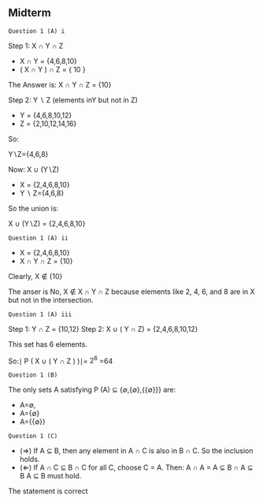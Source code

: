 ## Midterm

`Question 1 (A) i`

Step 1: X ∩ Y ∩ Z

- X ∩ Y = {4,6,8,10}
- ( X ∩ Y ) ∩ Z = { 10 }

The Answer is: X ∩ Y ∩ Z = {10}

Step 2: Y ∖ Z (elements inY but not in Z)

- Y = {4,6,8,10,12}
- Z = {2,10,12,14,16}

So:

Y∖Z={4,6,8}

Now: X ∪ (Y∖Z)

- X = {2,4,6,8,10}
- Y ∖ Z={4,6,8}

So the union is:

X ∪ (Y∖Z) = {2,4,6,8,10}

`Question 1 (A) ii`

- X = {2,4,6,8,10}
- X ∩ Y ∩ Z = {10}

Clearly, X ∉ {10}

The anser is No, X ∉ X ∩ Y ∩ Z because elements like 2, 4, 6, and 8 are in X but not in the intersection.

`Question 1 (A) iii`

Step 1: Y ∩ Z = {10,12}
Step 2: X ∪ ( Y ∩ Z) = {2,4,6,8,10,12}

This set has 6 elements.

So:∣ P ( X ∪ ( Y ∩ Z ) )∣= $2^6$ =64

`Question 1 (B)`

The only sets A satisfying P (A) ⊆ {∅,{∅},{{∅}}} are:

- A=∅,
- A={∅}
- A={{∅}}

`Question 1 (C)`

- (⇒) If A ⊆ B, then any element in A ∩ C is also in
  B ∩ C. So the inclusion holds.
- (⇐) If A ∩ C ⊆ B ∩ C for all C, choose C = A. Then:
  A ∩ A = A ⊆ B ∩ A ⊆ B
  A ⊆ B must hold.

The statement is correct
